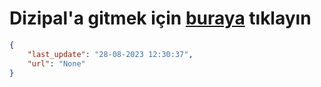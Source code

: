 # Dizipal'a gitmek için [buraya](None) tıklayın
    
```json
{
    "last_update": "28-08-2023 12:30:37",
    "url": "None"
}
```